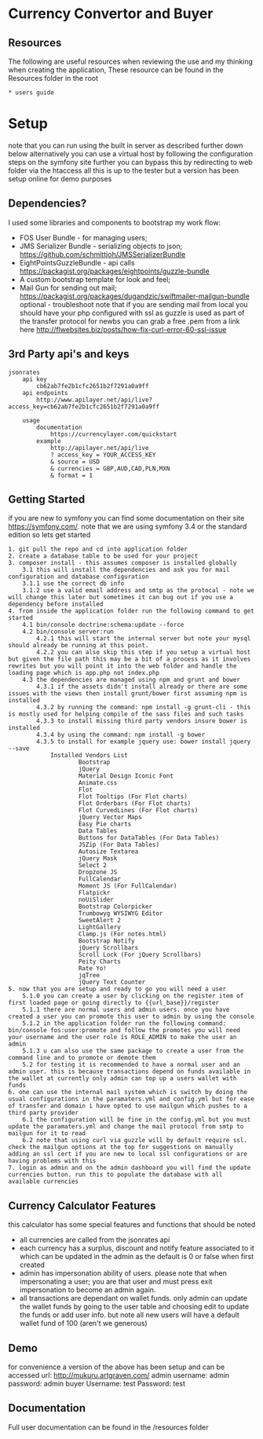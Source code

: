 Currency Convertor and Buyer
============================

Resources
---------

The following are useful resources when reviewing the use and my thinking when creating the application,
These resource can be found in the Resources folder in the root

    * users guide

Setup
=====

note that you can run using the built in server as described further down below
alternatively you can use a virtual host by following the configuration steps on the symfony site
further you can bypass this by redirecting to web folder via the htaccess all this is up to the tester but a version has been setup online for demo purposes 


Dependencies?
--------------

I used some libraries and components to bootstrap my work flow:

  * FOS User Bundle - for managing users;
  * JMS Serializer Bundle - serializing objects to json;
    https://github.com/schmittjoh/JMSSerializerBundle
  * EightPointsGuzzleBundle - api calls
    https://packagist.org/packages/eightpoints/guzzle-bundle
  * A custom bootstrap template for look and feel;
  * Mail Gun for sending out mail;
    https://packagist.org/packages/dugandzic/swiftmailer-mailgun-bundle
    optional - troubleshoot 
        note that if you are sending mail from local you should have your php configured with ssl as guzzle is used as part of the transfer protocol
        for newbs you can grab a free .pem from a link here http://flwebsites.biz/posts/how-fix-curl-error-60-ssl-issue

3rd Party api's and keys
------------------------

    jsonrates
        api key
            cb62ab7fe2b1cfc2651b2f7291a0a9ff
        api endpoints
            http://www.apilayer.net/api/live?access_key=cb62ab7fe2b1cfc2651b2f7291a0a9ff

        usage
            documentation
                https://currencylayer.com/quickstart
            example
                http://apilayer.net/api/live
                ? access_key = YOUR_ACCESS_KEY
                & source = USD
                & currencies = GBP,AUD,CAD,PLN,MXN
                & format = 1
 
Getting Started
---------------

if you are new to symfony you can find some documentation on their site https://symfony.com/. note that we are using symfony 3.4 or the standard edition
so lets get started

    1. git pull the repo and cd into application folder
    2. create a database table to be used for your project
    3. composer install - this assumes composer is installed globally
        3.1 this will install the dependencies and ask you for mail configuration and database configuration
        3.1.1 use the correct db info
        3.1.2 use a valid email address and smtp as the protocal - note we will change this later but sometimes it can bug out if you use a dependency before installed
    4. from inside the application folder run the following command to get started
        4.1 bin/console doctrine:schema:update --force
        4.2 bin/console server:run 
            4.2.1 this will start the internal server but note your mysql should already be running at this point.
            4.2.2 you can also skip this step if you setup a virtual host but given the file path this may be a bit of a process as it involves rewrites but you will point it into the web folder and handle the loading page which is app.php not index.php
        4.3 the dependencies are managed using npm and grunt and bower
            4.3.1 if the assets didn't install already or there are some issues with the views then install grunt/bower first assuming npm is installed
            4.3.2 by running the command: npm install -g grunt-cli - this is mostly used for helping compile of the sass files and such tasks
            4.3.3 to install missing third party vendors insure bower is installed
            4.3.4 by using the command: npm install -g bower
            4.3.5 to install for example jquery use: bower install jquery --save
                Installed Vendors List
                        Bootstrap
                        jQuery
                        Material Design Iconic Font
                        Animate.css
                        Flot
                        Flot Tooltips (For Flot charts)
                        Flot Orderbars (For Flot charts)
                        Flot CurvedLines (For Flot charts)
                        jQuery Vector Maps
                        Easy Pie charts
                        Data Tables
                        Buttons for DataTables (For Data Tables)
                        JSZip (For Data Tables)
                        Autosize Textarea
                        jQuery Mask
                        Select 2
                        Dropzone JS
                        FullCalendar
                        Moment JS (For FullCalendar)
                        Flatpickr
                        noUiSlider
                        Bootstrap Colorpicker
                        Trumbowyg WYSIWYG Editor
                        SweetAlert 2
                        LightGallery
                        Clamp.js (For notes.html)
                        Bootstrap Notify
                        jQuery Scrollbars
                        Scroll Lock (For jQuery Scrollbars)
                        Peity Charts
                        Rate Yo!
                        jqTree
                        jQuery Text Counter
    5. now that you are setup and ready to go you will need a user 
        5.1.0 you can create a user by clicking on the register item of first loaded page or going directly to {{url_base}}/register
        5.1.1 there are normal users and admin users. once you have created a user you can promote this user to admin by using the console
        5.1.2 in the application folder run the following command: bin/console fos:user:promote and follow the promotes you will need your username and the user role is ROLE_ADMIN to make the user an admin
        5.1.3 u can also use the same package to create a user from the command line and to promote or demote them
        5.2 for testing it is recommended to have a normal user and an admin user. this is because transactions depend on funds available in the wallet at currently only admin can top up a users wallet with funds
    6. one can use the internal mail system which is switch by doing the usual configurations in the paramaters.yml and config.yml but for ease of transfer and domain i have opted to use mailgun which pushes to a third party provider
        6.1 the configuration will be fine in the config.yml but you must update the paramaters.yml and change the mail protocol from smtp to mailgun for it to read 
        6.2 note that using curl via guzzle will by default require ssl. check the mailgun options at the top for suggestions on manually adding an ssl cert if you are new to local ssl configurations or are having problems with this
    7. login as admin and on the admin dashboard you will find the update currencies button. run this to populate the database with all available currencies

Currency Calculator Features
--------------
this calculator has some special features and functions that should be noted

  * all currencies are called from the jsonrates api
  * each currency has a surplus, discount and notify feature associated to it which can be updated in the admin as the default is 0 or false when first created
  * admin has impersonation ability of users. please note that when impersonating a user; you are that user and must press exit impersonation to become an admin again.
  * all transactions are dependant on wallet funds. only admin can update the wallet funds by going to the user table and choosing edit to update the funds or add user info. but note all new users will have a default wallet fund of 100 (aren't we generous)

Demo
-------

for convenience a version of the above has been setup and can be accessed
    url: http://mukuru.artgraven.com/
    admin
        username: admin
        password: admin
    buyer
        Username: test
        Password: test

Documentation
-------------

Full user documentation can be found in the /resources folder


            



